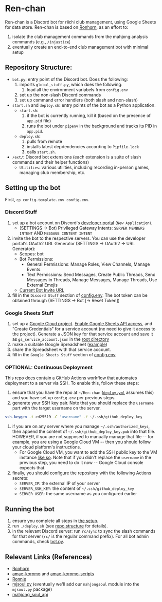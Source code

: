 # Ren-chan

Ren-chan is a Discord bot for riichi club management, using Google Sheets for data store. Ren-chan is based on [Ronhorn](https://github.com/Longhorn-Riichi/Ronhorn), as an effort to:
1. isolate the club management commands from the mahjong analysis commands (e.g., `/injustice`)
1. eventually create an end-to-end club management bot with minimal setup

## Repository Structure:
- `bot.py`: entry point of the Discord bot. Does the following:
    1. imports `global_stuff.py`, which does the following:
        1. load all the environment variabels from `config.env`
    1. set up the non-slash Discord commands
    1. set up command error handlers (both slash and non-slash)
- `start.sh` and `deploy.sh`: entry points of the bot as a Python application.
    - `start.sh`:
        1. if the bot is currently running, kill it (based on the presence of `app.pid` file)
        1. runs the bot under `pipenv` in the background and tracks its PID in `app.pid`.
    - `deploy.sh`:
        1. pulls from remote
        1. installs latest depdendencies according to `Pipfile.lock`
        1. calls `start.sh`.
- `/ext/`: Discord bot extensions (each extension is a suite of slash commands and their helper functions)
    - `Utilities`: various utilities, including recording in-person games, managing club membership, etc.

## Setting up the bot
First, `cp config.template.env config.env`.
### Discord Stuff
1. set up a bot account on Discord's [developer portal](https://discord.com/developers/applications) (`New Application`).
    - (SETTINGS → Bot) Privileged Gateway Intents: `SERVER MEMBERS INTENT` AND `MESSAGE CONTENT INTENT`
1. invite the bot to the respective servers. You can use the developer portal's OAuth2 URL Generator (SETTINGS → OAuth2 → URL Generator):
    - Scopes: bot
    - Bot Permissions:
        * General Permissions: Manage Roles, View Channels, Manage Events
        * Text Permissions: Send Messages, Create Public Threads, Send Messages in Threads, Manage Messages, Manage Threads, Use External Emojis
    - [Current Bot Invite URL](https://discord.com/oauth2/authorize?client_id=1264000694369910834&permissions=326686223360&integration_type=0&scope=bot)
1. fill in the `Discord Stuff` section of [config.env](config.env). The bot token can be obtained through (SETTINGS → Bot \[→ Reset Token\])
### Google Sheets Stuff
1. set up a [Google Cloud project](https://console.cloud.google.com/). [Enable Google Sheets API access](https://console.cloud.google.com/apis/library/sheets.googleapis.com), and "Create Credentials" for a service account (no need to give it access to the project). Generate a JSON key for that service account and save it as `gs_service_account.json` in the [root directory]
1. make a suitable Google Spreadsheet ([example](https://docs.google.com/spreadsheets/d/1pXlGjyz165S62-3-4ZXxit4Ci0yW8piVfbVObtjg7Is/edit?usp=sharing))
1. share the Spreadsheet with that service account.
1. fill in the `Google Sheets Stuff` section of [config.env](config.env)
### OPTIONAL: Continuous Deployment
This repo does contain a GitHub Actions workflow that automates deployment to a server via SSH. To enable this, follow these steps:
1. ensure that you have the repo at `~/Ren-chan` ([`deploy.yml`](./.github/workflows/deploy.yml) assumes this) and you have set up `config.env` per previous steps.
1. generate your SSH key pair. Note that you should replace the `username` part with the target username on the server.
```bash
ssh-keygen -t ed25519 -C "username" -f ~/.ssh/github_deploy_key
```
1. if you are on any server where you manage `~/.ssh/authorized_keys`, then append the content of `~/.ssh/github_deploy_key.pub` into that file. HOWEVER, if you are not supposed to manually manage that file -- for example, you are using a Google Cloud VM -- then you should follow your cloud platform's instructions.
    - For Google Cloud VM, you want to add the SSH public key to the VM instance [like so](https://cloud.google.com/compute/docs/connect/add-ssh-keys#after-vm-creation). Note that if you didn't replace the `username` in the previous step, you need to do it now -- Google Cloud console expects that.
1. finally, you should configure the repository with the following Actions secrets:
    - `SERVER_IP`: the external IP of your server
    - `SERVER_SSH_KEY`: the content of `~/.ssh/github_deploy_key`
    - `SERVER_USER`: the same username as you configured earlier

## Running the bot
1. ensure you complete all steps in [the setup](#setting-up-the-bot).
1. run `./deploy.sh` (see [repo structure](#repository-structure) for details).
1. in the relevant Discord server: run `rc/sync` to sync the slash commands for that server (`rc/` is the regular command prefix). For all bot admin commands, check [bot.py](bot.py).

## Relevant Links (References)
- [Ronhorn](https://github.com/Longhorn-Riichi/Ronhorn)
- [amae-koromo](https://github.com/SAPikachu/amae-koromo) and [amae-koromo-scripts](https://github.com/SAPikachu/amae-koromo-scripts)
- [Ronnie](https://github.com/RiichiNomi/ronnie)
- [mjsoul.py](https://github.com/RiichiNomi/mjsoul.py) (eventually we'll add our `mahjongsoul` module into the `mjsoul.py` package)
- [mahjong_soul_api](https://github.com/MahjongRepository/mahjong_soul_api/)

[root directory]: /
